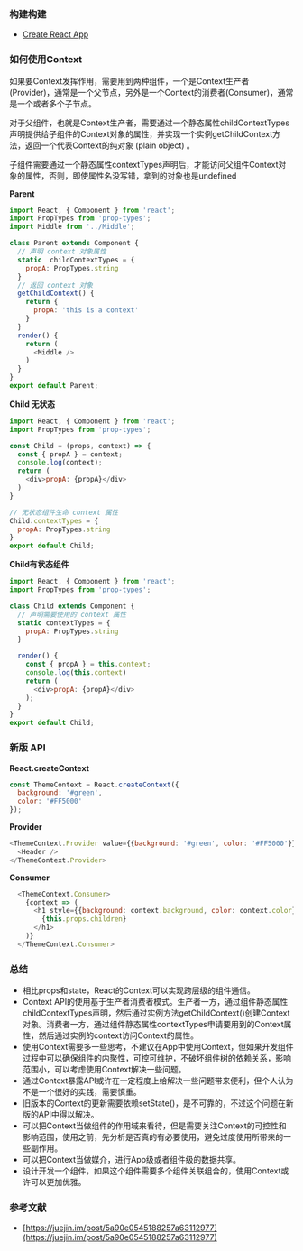 ### 构建构建
- [Create React App](https://github.com/facebookincubator/create-react-app)


### 如何使用Context

如果要Context发挥作用，需要用到两种组件，一个是Context生产者(Provider)，通常是一个父节点，另外是一个Context的消费者(Consumer)，通常是一个或者多个子节点。

对于父组件，也就是Context生产者，需要通过一个静态属性childContextTypes声明提供给子组件的Context对象的属性，并实现一个实例getChildContext方法，返回一个代表Context的纯对象 (plain object) 。

子组件需要通过一个静态属性contextTypes声明后，才能访问父组件Context对象的属性，否则，即使属性名没写错，拿到的对象也是undefined

**Parent**

```js
import React, { Component } from 'react';
import PropTypes from 'prop-types';
import Middle from '../Middle';

class Parent extends Component {
  // 声明 context 对象属性
  static  childContextTypes = {
    propA: PropTypes.string
  }
  // 返回 context 对象
  getChildContext() {
    return {
      propA: 'this is a context'
    }
  }
  render() {
    return (
      <Middle />
    )
  }
}
export default Parent;
```

**Child 无状态**
```js
import React, { Component } from 'react';
import PropTypes from 'prop-types';

const Child = (props, context) => {
  const { propA } = context;
  console.log(context);
  return (
    <div>propA: {propA}</div>
  )
}

// 无状态组件生命 context 属性
Child.contextTypes = {
  propA: PropTypes.string
}
export default Child;
```

**Child有状态组件**
```js
import React, { Component } from 'react';
import PropTypes from 'prop-types';

class Child extends Component {
  // 声明需要使用的 context 属性
  static contextTypes = {
    propA: PropTypes.string
  }

  render() {
    const { propA } = this.context;
    console.log(this.context)
    return (
      <div>propA: {propA}</div>
    );
  }
}
export default Child;
```

### 新版 API

**React.createContext**

```js
const ThemeContext = React.createContext({
  background: '#green',
  color: '#FF5000'
});
```

**Provider**

```js
<ThemeContext.Provider value={{background: '#green', color: '#FF5000'}}>
  <Header />
</ThemeContext.Provider>
````

**Consumer**

```js
  <ThemeContext.Consumer>
    {context => (
      <h1 style={{background: context.background, color: context.color}}>
        {this.props.children}
      </h1>
    )}
  </ThemeContext.Consumer>
```

### 总结

- 相比props和state，React的Context可以实现跨层级的组件通信。
- Context API的使用基于生产者消费者模式。生产者一方，通过组件静态属性childContextTypes声明，然后通过实例方法getChildContext()创建Context对象。消费者一方，通过组件静态属性contextTypes申请要用到的Context属性，然后通过实例的context访问Context的属性。
- 使用Context需要多一些思考，不建议在App中使用Context，但如果开发组件过程中可以确保组件的内聚性，可控可维护，不破坏组件树的依赖关系，影响范围小，可以考虑使用Context解决一些问题。
- 通过Context暴露API或许在一定程度上给解决一些问题带来便利，但个人认为不是一个很好的实践，需要慎重。
- 旧版本的Context的更新需要依赖setState()，是不可靠的，不过这个问题在新版的API中得以解决。
- 可以把Context当做组件的作用域来看待，但是需要关注Context的可控性和影响范围，使用之前，先分析是否真的有必要使用，避免过度使用所带来的一些副作用。
- 可以把Context当做媒介，进行App级或者组件级的数据共享。
- 设计开发一个组件，如果这个组件需要多个组件关联组合的，使用Context或许可以更加优雅。

### 参考文献

- [https://juejin.im/post/5a90e0545188257a63112977](https://juejin.im/post/5a90e0545188257a63112977)
